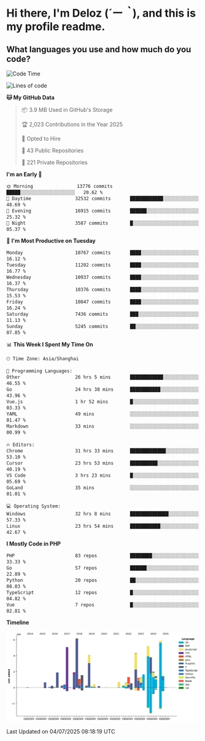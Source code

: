 # **Hi there, I'm Deloz (*´ー｀*), and this is my profile readme.**

## **What languages you use and how much do you code?**

<!--START_SECTION:waka-->
![Code Time](http://img.shields.io/badge/Code%20Time-6%2C838%20hrs%2037%20mins-blue)

![Lines of code](https://img.shields.io/badge/From%20Hello%20World%20I%27ve%20Written-56.0%20million%20lines%20of%20code-blue)

**🐱 My GitHub Data** 

> 📦 3.9 MB Used in GitHub's Storage 
 > 
> 🏆 2,023 Contributions in the Year 2025
 > 
> 💼 Opted to Hire
 > 
> 📜 43 Public Repositories 
 > 
> 🔑 221 Private Repositories 
 > 
**I'm an Early 🐤** 

```text
🌞 Morning                13776 commits       █████░░░░░░░░░░░░░░░░░░░░   20.62 % 
🌆 Daytime                32532 commits       ████████████░░░░░░░░░░░░░   48.69 % 
🌃 Evening                16915 commits       ██████░░░░░░░░░░░░░░░░░░░   25.32 % 
🌙 Night                  3587 commits        █░░░░░░░░░░░░░░░░░░░░░░░░   05.37 % 
```
📅 **I'm Most Productive on Tuesday** 

```text
Monday                   10767 commits       ████░░░░░░░░░░░░░░░░░░░░░   16.12 % 
Tuesday                  11202 commits       ████░░░░░░░░░░░░░░░░░░░░░   16.77 % 
Wednesday                10937 commits       ████░░░░░░░░░░░░░░░░░░░░░   16.37 % 
Thursday                 10376 commits       ████░░░░░░░░░░░░░░░░░░░░░   15.53 % 
Friday                   10847 commits       ████░░░░░░░░░░░░░░░░░░░░░   16.24 % 
Saturday                 7436 commits        ███░░░░░░░░░░░░░░░░░░░░░░   11.13 % 
Sunday                   5245 commits        ██░░░░░░░░░░░░░░░░░░░░░░░   07.85 % 
```


📊 **This Week I Spent My Time On** 

```text
🕑︎ Time Zone: Asia/Shanghai

💬 Programming Languages: 
Other                    26 hrs 5 mins       ████████████░░░░░░░░░░░░░   46.55 % 
Go                       24 hrs 38 mins      ███████████░░░░░░░░░░░░░░   43.96 % 
Vue.js                   1 hr 52 mins        █░░░░░░░░░░░░░░░░░░░░░░░░   03.33 % 
YAML                     49 mins             ░░░░░░░░░░░░░░░░░░░░░░░░░   01.47 % 
Markdown                 33 mins             ░░░░░░░░░░░░░░░░░░░░░░░░░   00.99 % 

🔥 Editors: 
Chrome                   31 hrs 33 mins      █████████████░░░░░░░░░░░░   53.10 % 
Cursor                   23 hrs 53 mins      ██████████░░░░░░░░░░░░░░░   40.19 % 
VS Code                  3 hrs 23 mins       █░░░░░░░░░░░░░░░░░░░░░░░░   05.69 % 
GoLand                   35 mins             ░░░░░░░░░░░░░░░░░░░░░░░░░   01.01 % 

💻 Operating System: 
Windows                  32 hrs 8 mins       ██████████████░░░░░░░░░░░   57.33 % 
Linux                    23 hrs 54 mins      ███████████░░░░░░░░░░░░░░   42.67 % 
```

**I Mostly Code in PHP** 

```text
PHP                      83 repos            ████████░░░░░░░░░░░░░░░░░   33.33 % 
Go                       57 repos            ██████░░░░░░░░░░░░░░░░░░░   22.89 % 
Python                   20 repos            ██░░░░░░░░░░░░░░░░░░░░░░░   08.03 % 
TypeScript               12 repos            █░░░░░░░░░░░░░░░░░░░░░░░░   04.82 % 
Vue                      7 repos             █░░░░░░░░░░░░░░░░░░░░░░░░   02.81 % 
```



**Timeline**

![Lines of Code chart](https://raw.githubusercontent.com/deloz/deloz/main/assets/bar_graph.png)


 Last Updated on 04/07/2025 08:18:19 UTC
<!--END_SECTION:waka-->
